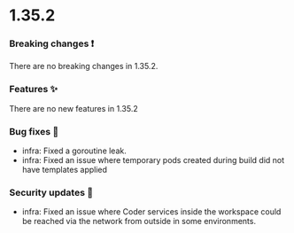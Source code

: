 # 1.35.2

### Breaking changes ❗

There are no breaking changes in 1.35.2.

### Features ✨

There are no new features in 1.35.2

### Bug fixes 🐛

- infra: Fixed a goroutine leak.
- infra: Fixed an issue where temporary pods created during build did not have
  templates applied

### Security updates 🔐

- infra: Fixed an issue where Coder services inside the workspace could be
  reached via the network from outside in some environments.
